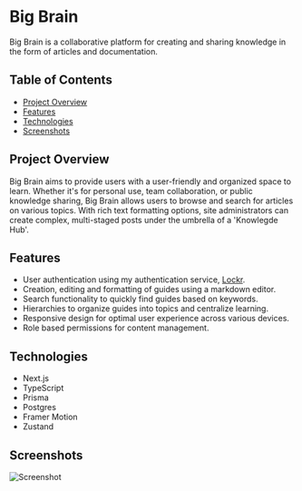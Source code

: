 # Big Brain
Big Brain is a collaborative platform for creating and sharing knowledge in the form of articles and documentation.

## Table of Contents

- [Project Overview](#project-overview)
- [Features](#features)
- [Technologies](#technologies)
- [Screenshots](#screenshots)

## Project Overview
Big Brain aims to provide users with a user-friendly and organized space to learn. Whether it's for personal use, team collaboration, or public knowledge sharing, Big Brain allows users to browse and search for articles on various topics. With rich text formatting options, site administrators can create complex, multi-staged posts under the umbrella of a 'Knowlegde Hub'.

## Features
- User authentication using my authentication service, [Lockr](https://github.com/clewup/lockr).
- Creation, editing and formatting of guides using a markdown editor.
- Search functionality to quickly find guides based on keywords.
- Hierarchies to organize guides into topics and centralize learning.
- Responsive design for optimal user experience across various devices.
- Role based permissions for content management.

## Technologies
- Next.js
- TypeScript
- Prisma
- Postgres
- Framer Motion
- Zustand
  
## Screenshots

![Screenshot](https://res.cloudinary.com/dliog6kq6/image/upload/v1689630227/BigBrain_Condensed_zoweex.jpg)
